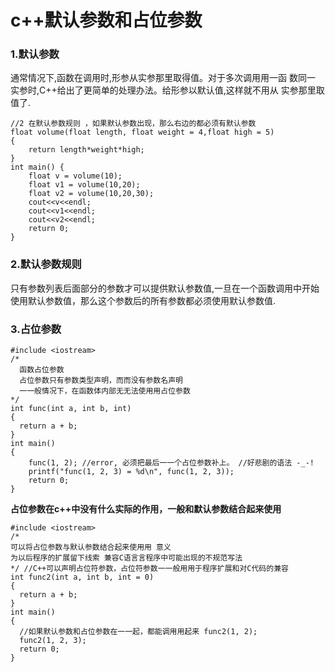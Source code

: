 # c++默认参数和占位参数

### 1.默认参数
通常情况下,函数在调用时,形参从实参那里取得值。对于多次调用用一函 数同一 实参时,C++给出了更简单的处理办法。给形参以默认值,这样就不用从 实参那里取值了.

```
//2 在默认参数规则 ，如果默认参数出现，那么右边的都必须有默认参数
float volume(float length, float weight = 4,float high = 5)
{
    return length*weight*high;
}
int main() {
    float v = volume(10);
    float v1 = volume(10,20);
    float v2 = volume(10,20,30);
    cout<<v<<endl;
    cout<<v1<<endl;
    cout<<v2<<endl;
    return 0;
}
```

### 2.默认参数规则
只有参数列表后面部分的参数才可以提供默认参数值,一旦在一个函数调用中开始使用默认参数值，那么这个参数后的所有参数都必须使用默认参数值.

### 3.占位参数
```
#include <iostream>
/*
  函数占位参数
  占位参数只有参数类型声明，⽽而没有参数名声明
  ⼀一般情况下，在函数体内部⽆无法使⽤用占位参数
*/
int func(int a, int b, int)
{
  return a + b;
}
int main()
{
    func(1, 2); //error, 必须把最后⼀一个占位参数补上。 //好悲剧的语法 -_-!
    printf("func(1, 2, 3) = %d\n", func(1, 2, 3));
    return 0;
}
```
**占位参数在c++中没有什么实际的作用，一般和默认参数结合起来使用**
```
#include <iostream>
/*
可以将占位参数与默认参数结合起来使⽤用 意义
为以后程序的扩展留下线索 兼容C语⾔言程序中可能出现的不规范写法
*/ //C++可以声明占位符参数，占位符参数⼀一般⽤用于程序扩展和对C代码的兼容
int func2(int a, int b, int = 0)
{
  return a + b;
}
int main()
{
  //如果默认参数和占位参数在⼀一起，都能调⽤用起来 func2(1, 2);
  func2(1, 2, 3);
  return 0;
}
```
